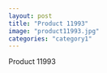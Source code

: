 ```yaml
---
layout: post
title: "Product 11993"
image: "product11993.jpg"
categories: "category1"
---
```

Product 11993
